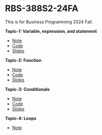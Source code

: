 # RBS-388S2-24FA

This is for Business Programming 2024 Fall. 

**Topic-1: Variable, expression, and statement**
- [Note](Topic-1_Variables%20and%20Statements/Note/1_Variables%20expression%20and%20statements_note.md)
- [Code](Topic-1_Variables%20and%20Statements/Code)
- [Slides](Topic-1_Variables%20and%20Statements/Slides/1_Variables_slides.pdf)

**Topic-2: Function**
- [Note](Topic-2_Function/Note/2_Functions_note.md)
- [Code](Topic-2_Function/Code)
- [Slides](Topic-2_Function/Slides/2_Functions_slides.pdf)

**Topic-3: Conditionals**
- [Note](Topic-3_Conditionals/Note/3_Conditionals.md)
- [Code](Topic-3_Conditionals/Code)
- [Slides](Topic-3_Conditionals/Slides/3_Conditionals-slides.pdf)

**Topic-4: Loops**
- [Note](Topic-4_Loops/Note/4_Loop.md)